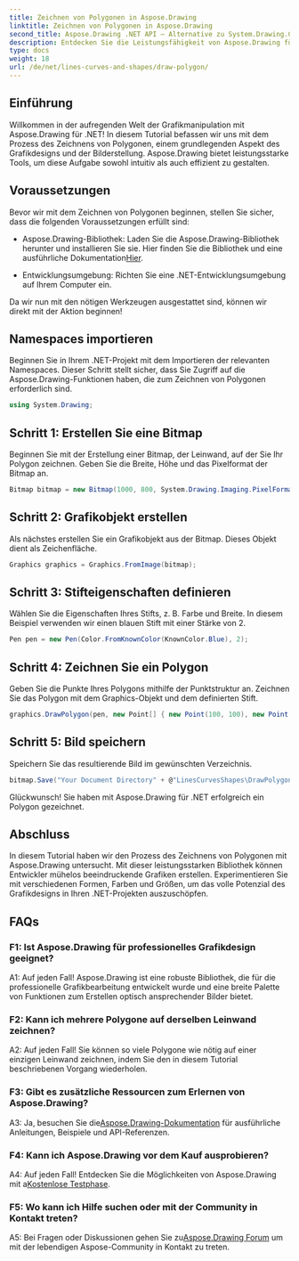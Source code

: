 ```yaml
---
title: Zeichnen von Polygonen in Aspose.Drawing
linktitle: Zeichnen von Polygonen in Aspose.Drawing
second_title: Aspose.Drawing .NET API – Alternative zu System.Drawing.Common
description: Entdecken Sie die Leistungsfähigkeit von Aspose.Drawing für .NET bei der Erstellung atemberaubender Grafiken. Zeichnen Sie mühelos Polygone mit dieser intuitiven Bibliothek.
type: docs
weight: 18
url: /de/net/lines-curves-and-shapes/draw-polygon/
---
```

## Einführung

Willkommen in der aufregenden Welt der Grafikmanipulation mit Aspose.Drawing für .NET! In diesem Tutorial befassen wir uns mit dem Prozess des Zeichnens von Polygonen, einem grundlegenden Aspekt des Grafikdesigns und der Bilderstellung. Aspose.Drawing bietet leistungsstarke Tools, um diese Aufgabe sowohl intuitiv als auch effizient zu gestalten.

## Voraussetzungen

Bevor wir mit dem Zeichnen von Polygonen beginnen, stellen Sie sicher, dass die folgenden Voraussetzungen erfüllt sind:

- Aspose.Drawing-Bibliothek: Laden Sie die Aspose.Drawing-Bibliothek herunter und installieren Sie sie. Hier finden Sie die Bibliothek und eine ausführliche Dokumentation[Hier](https://reference.aspose.com/drawing/net/).

- Entwicklungsumgebung: Richten Sie eine .NET-Entwicklungsumgebung auf Ihrem Computer ein.

Da wir nun mit den nötigen Werkzeugen ausgestattet sind, können wir direkt mit der Aktion beginnen!

## Namespaces importieren

Beginnen Sie in Ihrem .NET-Projekt mit dem Importieren der relevanten Namespaces. Dieser Schritt stellt sicher, dass Sie Zugriff auf die Aspose.Drawing-Funktionen haben, die zum Zeichnen von Polygonen erforderlich sind.

```csharp
using System.Drawing;
```

## Schritt 1: Erstellen Sie eine Bitmap

Beginnen Sie mit der Erstellung einer Bitmap, der Leinwand, auf der Sie Ihr Polygon zeichnen. Geben Sie die Breite, Höhe und das Pixelformat der Bitmap an.

```csharp
Bitmap bitmap = new Bitmap(1000, 800, System.Drawing.Imaging.PixelFormat.Format32bppPArgb);
```

## Schritt 2: Grafikobjekt erstellen

Als nächstes erstellen Sie ein Grafikobjekt aus der Bitmap. Dieses Objekt dient als Zeichenfläche.

```csharp
Graphics graphics = Graphics.FromImage(bitmap);
```

## Schritt 3: Stifteigenschaften definieren

Wählen Sie die Eigenschaften Ihres Stifts, z. B. Farbe und Breite. In diesem Beispiel verwenden wir einen blauen Stift mit einer Stärke von 2.

```csharp
Pen pen = new Pen(Color.FromKnownColor(KnownColor.Blue), 2);
```

## Schritt 4: Zeichnen Sie ein Polygon

Geben Sie die Punkte Ihres Polygons mithilfe der Punktstruktur an. Zeichnen Sie das Polygon mit dem Graphics-Objekt und dem definierten Stift.

```csharp
graphics.DrawPolygon(pen, new Point[] { new Point(100, 100), new Point(500, 700), new Point(900, 100) });
```

## Schritt 5: Bild speichern

Speichern Sie das resultierende Bild im gewünschten Verzeichnis.

```csharp
bitmap.Save("Your Document Directory" + @"LinesCurvesShapes\DrawPolygon_out.png");
```

Glückwunsch! Sie haben mit Aspose.Drawing für .NET erfolgreich ein Polygon gezeichnet.

## Abschluss

In diesem Tutorial haben wir den Prozess des Zeichnens von Polygonen mit Aspose.Drawing untersucht. Mit dieser leistungsstarken Bibliothek können Entwickler mühelos beeindruckende Grafiken erstellen. Experimentieren Sie mit verschiedenen Formen, Farben und Größen, um das volle Potenzial des Grafikdesigns in Ihren .NET-Projekten auszuschöpfen.

## FAQs

### F1: Ist Aspose.Drawing für professionelles Grafikdesign geeignet?

A1: Auf jeden Fall! Aspose.Drawing ist eine robuste Bibliothek, die für die professionelle Grafikbearbeitung entwickelt wurde und eine breite Palette von Funktionen zum Erstellen optisch ansprechender Bilder bietet.

### F2: Kann ich mehrere Polygone auf derselben Leinwand zeichnen?

A2: Auf jeden Fall! Sie können so viele Polygone wie nötig auf einer einzigen Leinwand zeichnen, indem Sie den in diesem Tutorial beschriebenen Vorgang wiederholen.

### F3: Gibt es zusätzliche Ressourcen zum Erlernen von Aspose.Drawing?

 A3: Ja, besuchen Sie die[Aspose.Drawing-Dokumentation](https://reference.aspose.com/drawing/net/) für ausführliche Anleitungen, Beispiele und API-Referenzen.

### F4: Kann ich Aspose.Drawing vor dem Kauf ausprobieren?

 A4: Auf jeden Fall! Entdecken Sie die Möglichkeiten von Aspose.Drawing mit a[Kostenlose Testphase](https://releases.aspose.com/).

### F5: Wo kann ich Hilfe suchen oder mit der Community in Kontakt treten?

 A5: Bei Fragen oder Diskussionen gehen Sie zu[Aspose.Drawing Forum](https://forum.aspose.com/c/diagram/17) um mit der lebendigen Aspose-Community in Kontakt zu treten.